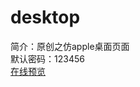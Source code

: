 # desktop <br/>
简介：原创之仿apple桌面页面 <br/>
默认密码：123456 <br/>
<a href="http://www.jq22.com/jquery-info19951" target="_blank">在线预览</a>
